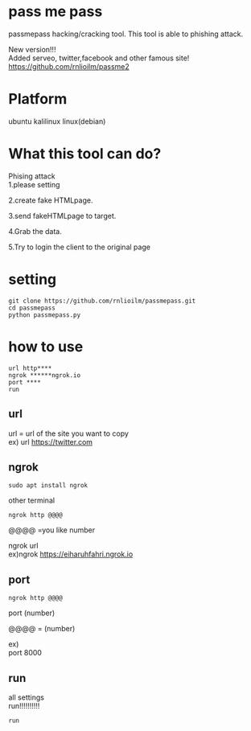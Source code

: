 # pass me pass
passmepass 
hacking/cracking tool.
This tool is able to phishing attack.  


New version!!!  
Added serveo, twitter,facebook and other famous site!   
https://github.com/rnlioilm/passme2



# Platform
ubuntu kalilinux
linux(debian)

# What this tool can do?
Phising attack  
1.please setting  
  
2.create fake HTMLpage.  
  
3.send fakeHTMLpage to target.  
  
4.Grab the data.  
  
5.Try to login the client to the original page  

# setting  

```
git clone https://github.com/rnlioilm/passmepass.git  
cd passmepass  
python passmepass.py
```
# how to use 
```
url http****
ngrok ******ngrok.io
port ****
run
```
## url

url = url of the site you want to copy  
ex) url https://twitter.com  

## ngrok
```
sudo apt install ngrok
```
other terminal  

```
ngrok http @@@@
```
@@@@ =you like number  

ngrok url  
ex)ngrok https://eiharuhfahri.ngrok.io  

## port

```
ngrok http @@@@
```
port (number)  

@@@@ = (number)  

ex)  
port 8000  

## run

all settings  
run!!!!!!!!!!
```
run
```
